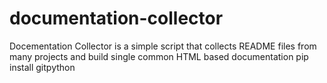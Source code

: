 # documentation-collector
Docementation Collector is a simple script that collects README files from many projects and build single common HTML based documentation
pip install gitpython
